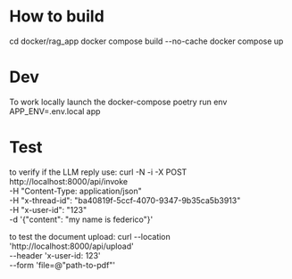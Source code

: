 # How to build
cd docker/rag_app
docker compose build --no-cache
docker compose up

# Dev 
To work locally launch the docker-compose
poetry run env APP_ENV=.env.local app
# Test

to verify if the LLM reply use:
curl -N -i -X POST http://localhost:8000/api/invoke \
  -H "Content-Type: application/json" \
  -H "x-thread-id": "ba40819f-5ccf-4070-9347-9b35ca5b3913" \
  -H "x-user-id": "123" \
  -d '{"content": "my name is federico"}'


to test the document upload:
curl --location 'http://localhost:8000/api/upload' \
--header 'x-user-id: 123' \
--form 'file=@"path-to-pdf"'